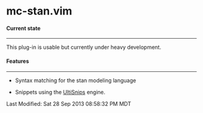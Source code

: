mc-stan.vim
===========

#### Current state

---

This plug-in is usable but currently under heavy development.

#### Features

---

- Syntax matching for the stan modeling language

- Snippets using the [UltiSnips](http://github.com/SirVer/ultisnips) engine.



Last Modified: Sat 28 Sep 2013 08:58:32 PM MDT
